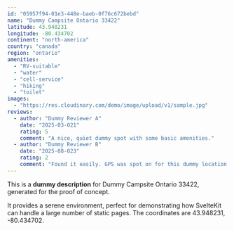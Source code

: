 ```yaml
---
id: "05957f94-01e3-448e-baeb-0f76c672bebd"
name: "Dummy Campsite Ontario 33422"
latitude: 43.948231
longitude: -80.434702
continent: "north-america"
country: "canada"
region: "ontario"
amenities:
  - "RV-suitable"
  - "water"
  - "cell-service"
  - "hiking"
  - "toilet"
images:
  - "https://res.cloudinary.com/demo/image/upload/v1/sample.jpg"
reviews:
  - author: "Dummy Reviewer A"
    date: "2025-03-021"
    rating: 5
    comment: "A nice, quiet dummy spot with some basic amenities."
  - author: "Dummy Reviewer B"
    date: "2025-08-023"
    rating: 2
    comment: "Found it easily. GPS was spot on for this dummy location."
---
```


This is a **dummy description** for Dummy Campsite Ontario 33422, generated for the proof of concept.

It provides a serene environment, perfect for demonstrating how SvelteKit can handle a large number of static pages. The coordinates are 43.948231, -80.434702.

